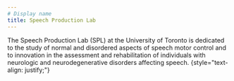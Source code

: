 ```yaml
---
# Display name
title: Speech Production Lab
---
```


The Speech Production Lab (SPL) at the University of Toronto is dedicated to the study of normal and disordered aspects of speech motor control and to innovation in the assessment and rehabilitation of individuals with neurologic and neurodegenerative disorders affecting speech.
{style="text-align: justify;"}
